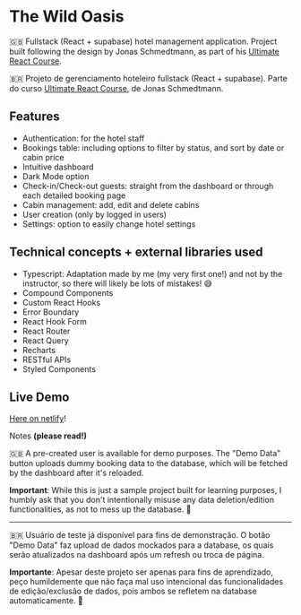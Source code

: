 # The Wild Oasis

🇬🇧 Fullstack (React + supabase) hotel management application. Project built following the design by Jonas Schmedtmann, as part of his [Ultimate React Course](https://www.udemy.com/course/the-ultimate-react-course/).

🇧🇷 Projeto de gerenciamento hoteleiro fullstack (React + supabase). Parte do curso [Ultimate React Course](https://www.udemy.com/course/the-ultimate-react-course), de Jonas Schmedtmann.

## Features

- Authentication: for the hotel staff
- Bookings table: including options to filter by status, and sort by date or cabin price
- Intuitive dashboard
- Dark Mode option
- Check-in/Check-out guests: straight from the dashboard or through each detailed booking page
- Cabin management: add, edit and delete cabins
- User creation (only by logged in users)
- Settings: option to easily change hotel settings

## Technical concepts + external libraries used

- Typescript: Adaptation made by me (my very first one!) and not by the instructor, so there will likely be lots of mistakes! 😅
- Compound Components
- Custom React Hooks
- Error Boundary
- React Hook Form
- React Router
- React Query
- Recharts
- RESTful APIs
- Styled Components

## Live Demo

[Here on netlify](https://the-wild-oasis-tsm13.netlify.app)!

Notes **(please read!)**

🇬🇧
A pre-created user is available for demo purposes. The "Demo Data" button uploads dummy booking data to the database, which will be fetched by the dashboard after it's reloaded.

**Important**: While this is just a sample project built for learning purposes, I humbly ask that you don't intentionally misuse any data deletion/edition functionalities, as not to mess up the database. 🙏

---

🇧🇷
Usuário de teste já disponível para fins de demonstração. O botão "Demo Data" faz upload de dados mockados para a database, os quais serão atualizados na dashboard após um refresh ou troca de página.

**Importante**: Apesar deste projeto ser apenas para fins de aprendizado, peço humildemente que não faça mal uso intencional das funcionalidades de edição/exclusão de dados, pois ambos se refletem na database automaticamente. 🙏
